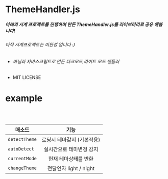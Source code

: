 ThemeHandler.js
===============

##### 아래의 시계 프로젝트를 진행하며 만든  ThemeHandler.js를 라이브러리로 공유 해봅니다!
###### 아직 시계프로젝트는 미완성 입니다 :)




* ###### 바닐라 자바스크립트로 만든 다크모드,라이트 모드 핸들러
* MIT LICENSE


# **example**
```javascript
  
  
```



| 매소드 | 기능 | 
|---|:---:|
| `detectTheme` | 로딩시 테마감지 (기본적용) | 
| `autoDetect` | 실시간으로 테마변경 감지 |  
| `currentMode` | 현재 테마상태를 반환 |  
| `changeTheme` | 전달인자 light / night |  